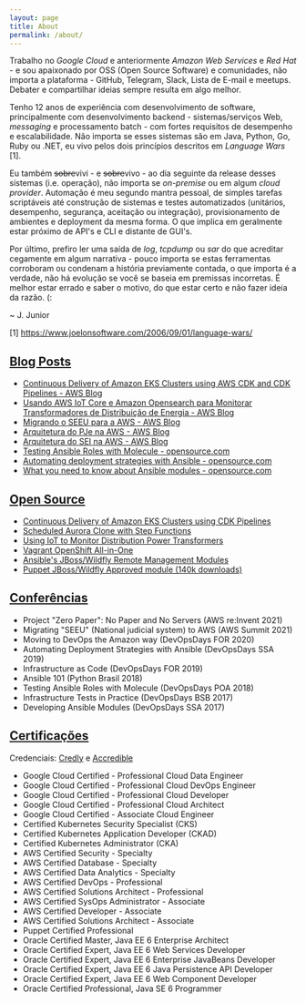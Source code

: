 ```yaml
---
layout: page
title: About
permalink: /about/
---
```


Trabalho no *Google Cloud* e anteriormente *Amazon Web Services* e *Red Hat* - e sou apaixonado por OSS (Open Source Software) e comunidades, não importa a plataforma - GitHub, Telegram, Slack, Lista de E-mail e meetups. Debater e compartilhar ideias sempre resulta em algo melhor.

Tenho 12 anos de experiência com desenvolvimento de software, principalmente com desenvolvimento backend - sistemas/serviços Web, *messaging* e processamento batch - com fortes requisitos de desempenho e escalabilidade. Não importa se esses sistemas são em Java, Python, Go, Ruby ou .NET, eu vivo pelos dois princípios descritos em *Language Wars* [1].

Eu também ~~sobre~~vivi - e ~~sobre~~vivo - ao dia seguinte da release desses sistemas (i.e. operação), não importa se *on-premise* ou em algum *cloud provider*. Automação é meu segundo mantra pessoal, de simples tarefas scriptáveis até construção de sistemas e testes automatizados (unitários, desempenho, segurança, aceitação ou integração), provisionamento de ambientes e deployment da mesma forma.  O que implica em geralmente estar próximo de API's e CLI e distante de GUI's.

Por último, prefiro ler uma saída de *log*, *tcpdump* ou *sar* do que acreditar cegamente em algum narrativa - pouco importa se estas ferramentas corroboram ou condenam a  história previamente contada, o que importa é a verdade, não há evolução se você se baseia em premissas incorretas. É melhor estar errado e saber o motivo, do que estar certo e não fazer ideia da razão. (:

~ J. Junior

[1] https://www.joelonsoftware.com/2006/09/01/language-wars/

## [Blog Posts](#blog-posts)

- [Continuous Delivery of Amazon EKS Clusters using AWS CDK and CDK Pipelines - AWS Blog](https://aws.amazon.com/blogs/containers/continuous-delivery-of-amazon-eks-clusters-using-aws-cdk-and-cdk-pipelines/)
- [Usando AWS IoT Core e Amazon Opensearch para Monitorar Transformadores de Distribuição de Energia - AWS Blog](https://aws.amazon.com/pt/blogs/aws-brasil/usando-aws-iot-core-e-amazon-opensearch-service-para-monitorar-transformadores-de-distribuicao-de-energia/)
- [Migrando o SEEU para a AWS - AWS Blog](https://aws.amazon.com/pt/blogs/aws-brasil/migracao-do-sistema-eletronico-de-execucao-unificado-seeu-para-aws/)
- [Arquitetura do PJe na AWS - AWS Blog](https://aws.amazon.com/pt/blogs/aws-brasil/arquitetura-do-pje-processo-judicial-eletronico-na-aws/)
- [Arquitetura do SEI na AWS - AWS Blog](https://aws.amazon.com/pt/blogs/aws-brasil/arquitetura-do-sei-sistema-eletronico-de-informacoes-na-aws/)
- [Testing Ansible Roles with Molecule - opensource.com](https://opensource.com/article/18/12/testing-ansible-roles-molecule)
- [Automating deployment strategies with Ansible - opensource.com](https://opensource.com/article/19/1/automating-deployment-strategies-ansible)
- [What you need to know about Ansible modules - opensource.com](https://opensource.com/article/19/3/developing-ansible-modules)

## [Open Source](#open-source)

- [Continuous Delivery of Amazon EKS Clusters using CDK Pipelines](https://github.com/aws-samples/aws-cdk-pipelines-eks-cluster)
- [Scheduled Aurora Clone with Step Functions](https://github.com/aws-samples/aws-stepfunctions-aurora-clone)
- [Using IoT to Monitor Distribution Power Transformers](https://github.com/aws-samples/power-transformers-iot-kinesis-elasticsearch)
- [Vagrant OpenShift All-in-One](https://github.com/jairojunior/vagrant-openshift-aio)
- [Ansible's JBoss/Wildfly Remote Management Modules](https://github.com/jairojunior/ansible-role-jboss)
- [Puppet JBoss/Wildfly Approved module (140k downloads)](https://github.com/biemond/biemond-wildfly)

## [Conferências](#conferências)

- Project "Zero Paper": No Paper and No Servers (AWS re:Invent 2021)
- Migrating "SEEU" (National judicial system) to AWS (AWS Summit 2021)
- Moving to DevOps the Amazon way (DevOpsDays FOR 2020)
- Automating Deployment Strategies with Ansible (DevOpsDays SSA 2019)
- Infrastructure as Code (DevOpsDays FOR 2019)
- Ansible 101 (Python Brasil 2018)
- Testing Ansible Roles with Molecule (DevOpsDays POA 2018)
- Infrastructure Tests in Practice (DevOpsDays BSB 2017) 
- Developing Ansible Modules (DevOpsDays SSA 2017)

## [Certificações](#certificações)

Credenciais: [Credly](https://www.credly.com/users/jairo-da-silva-junior/badges) e [Accredible](https://www.credential.net/profile/jairodasilvajunior/wallet)

- Google Cloud Certified - Professional Cloud Data Engineer
- Google Cloud Certified - Professional Cloud DevOps Engineer
- Google Cloud Certified - Professional Cloud Developer
- Google Cloud Certified - Professional Cloud Architect
- Google Cloud Certified - Associate Cloud Engineer
- Certified Kubernetes Security Specialist (CKS)
- Certified Kubernetes Application Developer (CKAD)
- Certified Kubernetes Administrator (CKA)
- AWS Certified Security - Specialty
- AWS Certified Database - Specialty
- AWS Certified Data Analytics - Specialty
- AWS Certified DevOps - Professional
- AWS Certified Solutions Architect - Professional
- AWS Certified SysOps Administrator - Associate
- AWS Certified Developer - Associate
- AWS Certified Solutions Architect - Associate
- Puppet Certified Professional
- Oracle Certified Master, Java EE 6 Enterprise Architect
- Oracle Certified Expert, Java EE 6 Web Services Developer
- Oracle Certified Expert, Java EE 6 Enterprise JavaBeans Developer
- Oracle Certified Expert, Java EE 6 Java Persistence API Developer
- Oracle Certified Expert, Java EE 6 Web Component Developer
- Oracle Certified Professional, Java SE 6 Programmer
